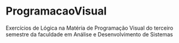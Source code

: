 # ProgramacaoVisual
Exercícios de Lógica na Matéria de Programação Visual do terceiro semestre da faculdade em Análise e Desenvolvimento de Sistemas
